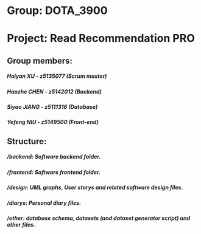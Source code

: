 # Group: DOTA_3900
# Project: Read Recommendation PRO

## Group members:
##### Haiyan XU - z5135077 (Scrum master)
##### Haozhe CHEN - z5142012 (Backend)
##### Siyao JIANG - z5111316 (Database)
##### Yefeng NIU - z5149500 (Front-end)

## Structure:
##### /backend: Software backend folder.
##### /frontend: Software frontend folder.
##### /design: UML graphs, User storys and related software design files.
##### /diarys: Personal diary files.
##### /other: database schema, datasets (and dataset generator script) and other files.
